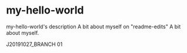 # my-hello-world
my-hello-world's description
A bit about myself on "readme-edits"
A bit about myself.

J20191027_BRANCH
01